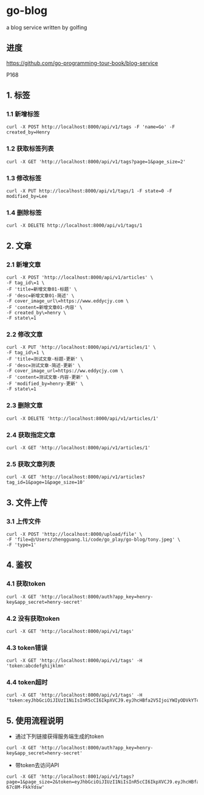 # go-blog
a blog service written by golfing

## 进度
https://github.com/go-programming-tour-book/blog-service

P168

## 1. 标签
### 1.1 新增标签
```
curl -X POST http://localhost:8000/api/v1/tags -F 'name=Go' -F created_by=Henry
```

### 1.2 获取标签列表
```
curl -X GET 'http://localhost:8000/api/v1/tags?page=1&page_size=2'
```

### 1.3  修改标签
```
curl -X PUT http://localhost:8000/api/v1/tags/1 -F state=0 -F modified_by=Lee
```

### 1.4 删除标签
```
curl -X DELETE http://localhost:8000/api/v1/tags/1
```

## 2. 文章

### 2.1 新增文章
```
curl -X POST 'http://localhost:8000/api/v1/articles' \
-F tag_id\=1 \
-F 'title=新增文章01-标题' \
-F 'desc=新增文章01-简述' \
-F cover_image_url\=https://www.eddycjy.com \
-F 'content=新增文章01-内容' \
-F created_by\=henry \
-F state\=1
```

### 2.2 修改文章
```
curl -X PUT 'http://localhost:8000/api/v1/articles/1' \
-F tag_id\=1 \
-F 'title=测试文章-标题-更新' \
-F 'desc=测试文章-简述-更新' \
-F cover_image_url=https://ww.eddycjy.com \
-F 'content=测试文章-内容-更新' \
-F 'modified_by=henry-更新' \
-F state\=1

```

### 2.3 删除文章
```
curl -X DELETE 'http://localhost:8000/api/v1/articles/1'
```

### 2.4 获取指定文章
```
curl -X GET 'http://localhost:8000/api/v1/articles/1'
```

### 2.5 获取文章列表
```
curl -X GET 'http://localhost:8000/api/v1/articles?tag_id=1&page=1&page_size=10'
```

## 3. 文件上传

### 3.1 上传文件
```
curl -X POST 'http://localhost:8000/upload/file' \
-F 'file=@/Users/zhengguang.li/code/go_play/go-blog/tony.jpeg' \
-F 'type=1'
```

## 4. 鉴权
### 4.1 获取token
```
curl -X GET 'http://localhost:8000/auth?app_key=henry-key&app_secret=henry-secret'
```

### 4.2 没有获取token
```
curl -X GET 'http://localhost:8000/api/v1/tags'
```

### 4.3 token错误
```
curl -X GET 'http://localhost:8000/api/v1/tags' -H 'token:abcdefghijklmn'
```

### 4.4 token超时
```
curl -X GET 'http://localhost:8000/api/v1/tags' -H 'token:eyJhbGciOiJIUzI1NiIsInR5cCI6IkpXVCJ9.eyJhcHBfa2V5IjoiYWIyODVkYTc5NTgzOTQ5NGE2OTJhN2Y1NmU3NWUzZGQiLCJhcHBfc2VjcmV0IjoiODBlMjc2YzFmMjBlZDdmOGJjMmMzZWIzNWUxYTAxZmUiLCJleHAiOjE1MDMzNDU5NTQsImlzcyI6ImJsb2ctc2VydmljZSJ9.eiDvkMTwQJKUyOmgNlJ0DER9hTjiTVYRMl0wkiSvlhc'
```

## 5. 使用流程说明
+ 通过下列链接获得服务端生成的token
```
curl -X GET 'http://localhost:8000/auth?app_key=henry-key&app_secret=henry-secret'
```
+ 带token去访问API
```
curl -X GET 'http://localhost:8001/api/v1/tags?page=1&page_size=2&token=eyJhbGciOiJIUzI1NiIsInR5cCI6IkpXVCJ9.eyJhcHBfa2V5IjoiYWIyODVkYTc5NTgzOTQ5NGE2OTJhN2Y1NmU3NWUzZGQiLCJhcHBfc2VjcmV0IjoiODBlMjc2YzFmMjBlZDdmOGJjMmMzZWIzNWUxYTAxZmUiLCJleHAiOjE2MDU1MDQzMTAsImlzcyI6ImJsb2ctc2VydmljZSJ9.MLoT7dpLiKBwgH10yqCjfb3fO0goH-67c8M-FkkYdsw'
```